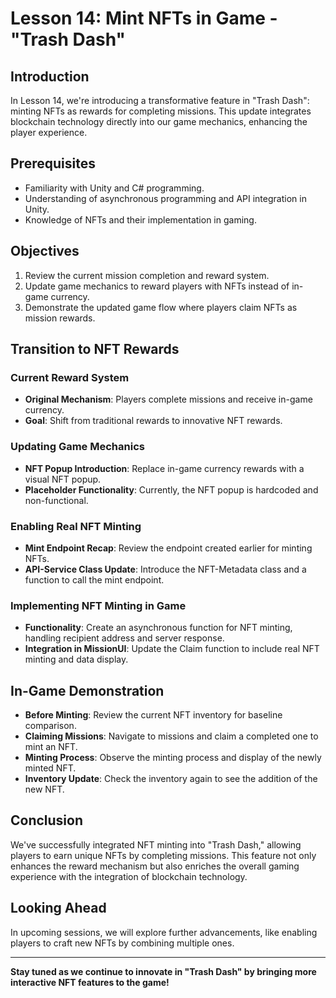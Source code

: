 # Lesson 14: Mint NFTs in Game - "Trash Dash"

## Introduction
In Lesson 14, we're introducing a transformative feature in "Trash Dash": minting NFTs as rewards for completing missions. This update integrates blockchain technology directly into our game mechanics, enhancing the player experience.

## Prerequisites
- Familiarity with Unity and C# programming.
- Understanding of asynchronous programming and API integration in Unity.
- Knowledge of NFTs and their implementation in gaming.

## Objectives
1. Review the current mission completion and reward system.
2. Update game mechanics to reward players with NFTs instead of in-game currency.
3. Demonstrate the updated game flow where players claim NFTs as mission rewards.

## Transition to NFT Rewards

### Current Reward System
- **Original Mechanism**: Players complete missions and receive in-game currency.
- **Goal**: Shift from traditional rewards to innovative NFT rewards.

### Updating Game Mechanics
- **NFT Popup Introduction**: Replace in-game currency rewards with a visual NFT popup.
- **Placeholder Functionality**: Currently, the NFT popup is hardcoded and non-functional.

### Enabling Real NFT Minting
- **Mint Endpoint Recap**: Review the endpoint created earlier for minting NFTs.
- **API-Service Class Update**: Introduce the NFT-Metadata class and a function to call the mint endpoint.

### Implementing NFT Minting in Game
- **Functionality**: Create an asynchronous function for NFT minting, handling recipient address and server response.
- **Integration in MissionUI**: Update the Claim function to include real NFT minting and data display.

## In-Game Demonstration
- **Before Minting**: Review the current NFT inventory for baseline comparison.
- **Claiming Missions**: Navigate to missions and claim a completed one to mint an NFT.
- **Minting Process**: Observe the minting process and display of the newly minted NFT.
- **Inventory Update**: Check the inventory again to see the addition of the new NFT.

## Conclusion
We've successfully integrated NFT minting into "Trash Dash," allowing players to earn unique NFTs by completing missions. This feature not only enhances the reward mechanism but also enriches the overall gaming experience with the integration of blockchain technology.

## Looking Ahead
In upcoming sessions, we will explore further advancements, like enabling players to craft new NFTs by combining multiple ones.

---
**Stay tuned as we continue to innovate in "Trash Dash" by bringing more interactive NFT features to the game!**
